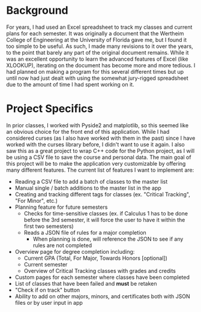 # Background

For years, I had used an Excel spreadsheet to track my classes and current plans for each semester. It was originally a document that the Wertheim College of Engineering at the University of Florida gave me, but I found it too simple to be useful. As such, I made many revisions to it over the years, to the point that barely any part of the original document remains. While it was an excellent opportunity to learn the advanced features of Excel (like XLOOKUP), iterating on the document has become more and more tedious. I had planned on making a program for this several different times but up until now had just dealt with using the somewhat jury-rigged spreadsheet due to the amount of time I had spent working on it.

# Project Specifics

In prior classes, I worked with Pyside2 and matplotlib, so this seemed like an obvious choice for the front end of this application. While I had considered curses (as I also have worked with them in the past) since I have worked with the curses library before, I didn't want to use it again. I also saw this as a great project to wrap C++ code for the Python project, as I will be using a CSV file to save the course and personal data. The main goal of this project will be to make the application very customizable by offering many different features. The current list of features I want to implement are:

- Reading a CSV file to add a batch of classes to the master list
- Manual single / batch additions to the master list in the app
- Creating and tracking different tags for classes (ex. "Critical Tracking", "For Minor", etc.)
- Planning feature for future semesters
  - Checks for time-sensitive classes (ex. if Calculus 1 has to be done before the 3rd semester, it will force the user to have it within the first two semesters)
  - Reads a JSON file of rules for a major completion
    - When planning is done, will reference the JSON to see if any rules are not completed
- Overview page for degree completion including:
  - Current GPA (Total, For Major, Towards Honors [optional])
  - Current semester
  - Overview of Critical Tracking classes with grades and credits
- Custom pages for each semester where classes have been completed
- List of classes that have been failed and **must** be retaken
- "Check if on track" button
- Ability to add on other majors, minors, and certificates both with JSON files or by user input in app
